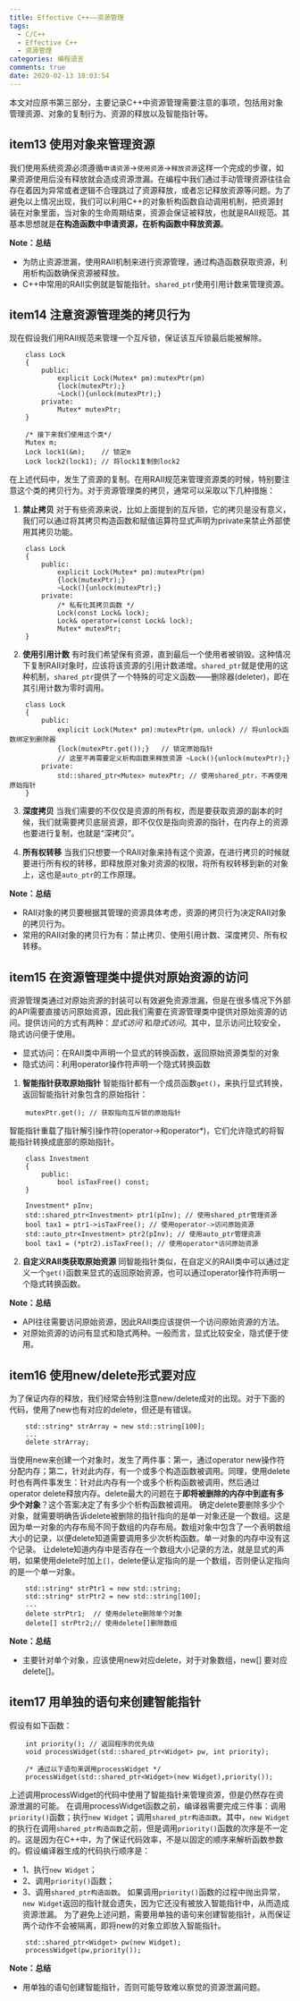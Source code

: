 ```yaml
---
title: Effective C++——资源管理
tags:
  - C/C++
  - Effective C++
  - 资源管理
categories: 编程语言
comments: true
date: 2020-02-13 18:03:54
---
```


本文对应原书第三部分，主要记录C++中资源管理需要注意的事项，包括用对象管理资源、对象的复制行为、资源的释放以及智能指针等。
<!--more-->

## item13 使用对象来管理资源
我们使用系统资源必须遵循`申请资源`->`使用资源`->`释放资源`这样一个完成的步骤，如果资源使用后没有释放就会造成资源泄漏。在编程中我们通过手动管理资源往往会存在着因为异常或者逻辑不合理跳过了资源释放，或者忘记释放资源等问题。为了避免以上情况出现，我们可以利用C++的对象析构函数自动调用机制，把资源封装在对象里面，当对象的生命周期结束，资源会保证被释放，也就是RAII规范。其基本思想就是**在构造函数中申请资源，在析构函数中释放资源**。

**Note：总结**
- 为防止资源泄漏，使用RAII机制来进行资源管理，通过构造函数获取资源，利用析构函数确保资源被释放。
- C++中常用的RAII实例就是智能指针。`shared_ptr`使用引用计数来管理资源。

## item14 注意资源管理类的拷贝行为
现在假设我们用RAII规范来管理一个互斥锁，保证该互斥锁最后能被解除。
```
    class Lock
    {
        public:
            explicit Lock(Mutex* pm):mutexPtr(pm)
            {lock(mutexPtr);}
            ~Lock(){unlock(mutexPtr);}
        private:
            Mutex* mutexPtr;
    }

    /* 接下来我们使用这个类*/
    Mutex m;
    Lock lock1(&m);    // 锁定m
    Lock lock2(lock1); // 将lock1复制到lock2
```
在上述代码中，发生了资源的复制。在用RAII规范来管理资源类的时候，特别要注意这个类的拷贝行为。对于资源管理类的拷贝，通常可以采取以下几种措施：
1. **禁止拷贝**
对于有些资源来说，比如上面提到的互斥锁，它的拷贝是没有意义，我们可以通过将其拷贝构造函数和赋值运算符显式声明为private来禁止外部使用其拷贝功能。
```
    class Lock
    {
        public:
            explicit Lock(Mutex* pm):mutexPtr(pm)
            {lock(mutexPtr);}
            ~Lock(){unlock(mutexPtr);}
        private:
            /* 私有化其拷贝函数 */
            Lock(const Lock& lock);
            Lock& operator=(const Lock& lock);
            Mutex* mutexPtr;
    }

```

2. **使用引用计数**
有时我们希望保有资源，直到最后一个使用者被销毁。这种情况下复制RAII对象时，应该将该资源的引用计数递增。`shared_ptr`就是使用的这种机制，`shared_ptr`提供了一个特殊的可定义函数——删除器(deleter)，即在其引用计数为零时调用。
```
    class Lock
    {
        public:
            explicit Lock(Mutex* pm):mutexPtr(pm，unlock) // 将unlock函数绑定到删除器
            {lock(mutexPtr.get());}   // 锁定原始指针
            // 这里不再需要定义析构函数来释放资源 ~Lock(){unlock(mutexPtr);}
        private:
            std::shared_ptr<Mutex> mutexPtr; // 使用shared_ptr，不再使用原始指针
    }
```

3. **深度拷贝**
当我们需要的不仅仅是资源的所有权，而是要获取资源的副本的时候，我们就需要拷贝底层资源，即不仅仅是指向资源的指针，在内存上的资源也要进行复制，也就是“深拷贝”。

4. **所有权转移**
当我们只想要一个RAII对象来持有这个资源，在进行拷贝的时候就要进行所有权的转移，即释放原对象对资源的权限，将所有权转移到新的对象上，这也是`auto_ptr`的工作原理。

**Note：总结**
- RAII对象的拷贝要根据其管理的资源具体考虑，资源的拷贝行为决定RAII对象的拷贝行为。
- 常用的RAII对象的拷贝行为有：禁止拷贝、使用引用计数、深度拷贝、所有权转移。

## item15 在资源管理类中提供对原始资源的访问
资源管理类通过对原始资源的封装可以有效避免资源泄漏，但是在很多情况下外部的API需要直接访问原始资源，因此我们需要在资源管理类中提供对原始资源的访问。提供访问的方式有两种：*显式访问* 和*隐式访问*。其中，显示访问比较安全，隐式访问便于使用。
- 显式访问：在RAII类中声明一个显式的转换函数，返回原始资源类型的对象
- 隐式访问：利用operator操作符声明一个隐式转换函数

1. **智能指针获取原始指针**
智能指针都有一个成员函数`get()`，来执行显式转换，返回智能指针对象包含的原始指针：
```
    mutexPtr.get(); // 获取指向互斥锁的原始指针
```
智能指针重载了指针解引操作符(operator->和operator*)，它们允许隐式的将智能指针转换成底部的原始指针。
```
    class Investment
    {
        public:
            bool isTaxFree() const;
    }

    Investment* pInv;
    std::shared_ptr<Investment> ptr1(pInv); // 使用shared_ptr管理资源
    bool tax1 = ptr1->isTaxFree(); // 使用operator->访问原始资源
    std::auto_ptr<Investment> ptr2(pInv); // 使用auto_ptr管理资源
    bool tax1 = (*ptr2).isTaxFree(); // 使用operator*访问原始资源
```

2. **自定义RAII类获取原始资源**
同智能指针类似，在自定义的RAII类中可以通过定义一个`get()`函数来显式的返回原始资源，也可以通过operator操作符声明一个隐式转换函数。

**Note：总结**
- API往往需要访问原始资源，因此RAII类应该提供一个访问原始资源的方法。
- 对原始资源的访问有显式和隐式两种。一般而言，显式比较安全，隐式便于使用。

## item16 使用new/delete形式要对应
为了保证内存的释放，我们经常会特别注意new/delete成对的出现。对于下面的代码，使用了new也有对应的delete，但还是有错误。
```
    std::string* strArray = new std::string[100];
    ...
    delete strArray;
```
当使用new来创建一个对象时，发生了两件事：第一，通过operator new操作符分配内存；第二，针对此内存，有一个或多个构造函数被调用。同理，使用delete时也有两件事发生：针对此内存有一个或多个析构函数被调用，然后通过operator delete释放内存。delete最大的问题在于**即将被删除的内存中到底有多少个对象**？这个答案决定了有多少个析构函数被调用。
确定delete要删除多少个对象，就需要明确告诉delete被删除的指针指向的是单一对象还是一个数组。这是因为单一对象的内存布局不同于数组的内存布局。数组对象中包含了一个表明数组大小的记录，以便delete知道需要调用多少次析构函数。单一对象的内存中没有这个记录。
让delete知道内存中是否存在一个数组大小记录的方法，就是显式的声明，如果使用delete时加上`[]`，delete便认定指向的是一个数组，否则便认定指向的是一个单一对象。
```
    std::string* strPtr1 = new std::string;
    std::string* strPtr2 = new std::string[100];
    ...
    delete strPtr1;  // 使用delete删除单个对象
    delete[] strPtr2;// 使用delete[]删除数组
```

**Note：总结**
- 主要针对单个对象，应该使用new对应delete，对于对象数组，new[] 要对应delete[]。

## item17 用单独的语句来创建智能指针
假设有如下函数：
```
    int priority(); // 返回程序的优先级
    void processWidget(std::shared_ptr<Widget> pw, int priority);

    /* 通过以下语句来调用processWidget */
    processWidget(std::shared_ptr<Widget>(new Widget),priority());
```
上述调用processWidget的代码中使用了智能指针来管理资源，但是仍然存在资源泄漏的可能。
在调用processWidget函数之前，编译器需要完成三件事：调用`priority()`函数；执行`new Widget`；调用`shared_ptr构造函数`。其中，`new Widget`的执行在调用`shared_ptr构造函数`之前，但是调用`priority()`函数的次序是不一定的。这是因为在C++中，为了保证代码效率，不是以固定的顺序来解析函数参数的。假设编译器生成的代码执行顺序是：
- 1、执行`new Widget`；
- 2、调用`priority()`函数；
- 3、调用`shared_ptr构造函数`。
如果调用`priority()`函数的过程中抛出异常，`new Widget`返回的指针就会遗失，因为它还没有被放入智能指针中，从而造成资源泄漏。
为了避免上述问题，需要用单独的语句来创建智能指针，从而保证两个动作不会被隔离，即将new的对象立即放入智能指针。
```
    std::shared_ptr<Widget> pw(new Widget);
    processWidget(pw,priority());
```

**Note：总结**
- 用单独的语句创建智能指针，否则可能导致难以察觉的资源泄漏问题。
